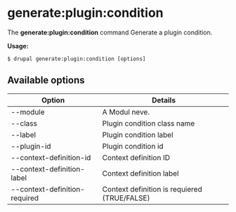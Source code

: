 # generate:plugin:condition
The **generate:plugin:condition** command Generate a plugin condition.

**Usage:**
```
$ drupal generate:plugin:condition [options] 
```

## Available options
Option | Details
-------|-------------
--module | A Modul neve.
--class | Plugin condition class name
--label | Plugin condition label
--plugin-id | Plugin condition id
--context-definition-id | Context definition ID
--context-definition-label | Context definition label
--context-definition-required | Context definition is requiered (TRUE/FALSE)
